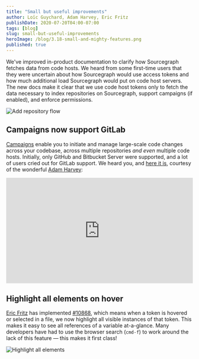 ```yaml
---
title: "Small but useful improvements"
author: Loïc Guychard, Adam Harvey, Eric Fritz
publishDate: 2020-07-20T04:00-07:00
tags: [blog]
slug: small-but-useful-improvements
heroImage: /blog/3.18-small-and-mighty-features.png
published: true
---
```


We've improved in-product documentation to clarify how Sourcegraph fetches data from code hosts. We heard from some first-time users that they were uncertain about how Sourcegraph would use access tokens and how much additional load Sourcegraph would put on code host servers. The new docs make it clear that we use code host tokens only to fetch the data necessary to index repositories on Sourcegraph, support campaigns (if enabled), and enforce permissions.

![Add repository flow](https://storage.cloud.google.com/sourcegraph-assets/blog/3.18/add-repository-flow.png "Privacy feedback in Sourcegraph UI")

## Campaigns now support GitLab

[Campaigns](https://docs.sourcegraph.com/campaigns) enable you to initiate and manage large-scale code changes across your codebase, across multiple repositories _and even_ multiple code hosts. Initially, only GitHub and Bitbucket Server were supported, and a lot of users cried out for GitLab support. We heard you, and [here it is](https://github.com/sourcegraph/sourcegraph/issues/11586), courtesy of the wonderful [Adam Harvey](https://github.com/LawnGnome):

<p class="container">
  <div style="padding:56.25% 0 0 0;position:relative;">
    <iframe src="https://www.youtube.com/embed/KatiVJ4D3H4" style="position:absolute;top:0;left:0;width:100%;height:100%;" frameborder="0" webkitallowfullscreen="" mozallowfullscreen="" allowfullscreen=""></iframe>
  </div>
</p>

## Highlight all elements on hover

[Eric Fritz](https://github.com/efritz) has implemented [#10868](https://github.com/sourcegraph/sourcegraph/issues/10868), which means when a token is hovered or selected in a file, we now highlight all visible instances of that token. This makes it easy to see all references of a variable at-a-glance. Many developers have had to use the browser search (`cmd-f`) to work around the lack of this feature — this makes it first class!

![Highlight all elements](https://sourcegraphstatic.com/blog/3.18/highlight-all-elements.gif "Highlight all elements")
